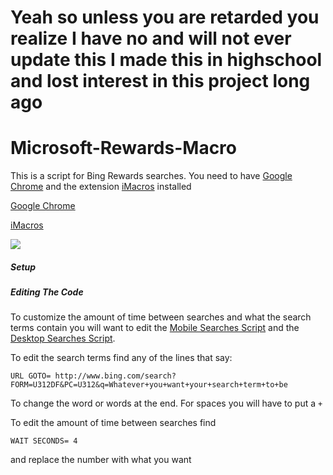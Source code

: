# Yeah so unless you are retarded you realize I have no and will not ever update this I made this in highschool and lost interest in this project long ago

# Microsoft-Rewards-Macro


This is a script for Bing Rewards searches. You need to have [Google Chrome](https://onedrive.live.com/download?cid=F0F86193D07177B0&resid=F0F86193D07177B0%214160&authkey=ADBIhYjgvXsMIR40) and the extension [iMacros](https://onedrive.live.com/download?cid=F0F86193D07177B0&resid=F0F86193D07177B0%214158&authkey=ANHtiBdVYcfyYlc) installed

[Google Chrome](https://onedrive.live.com/download?cid=F0F86193D07177B0&resid=F0F86193D07177B0%214160&authkey=ADBIhYjgvXsMIR4)


[iMacros](https://onedrive.live.com/download?cid=F0F86193D07177B0&resid=F0F86193D07177B0%214158&authkey=ANHtiBdVYcfyYlc)

[<img src="https://github.com/Darth4212/Img-Paste/blob/master/im.jpg?raw=true" align="center">](https://onedrive.live.com/download?cid=F0F86193D07177B0&resid=F0F86193D07177B0%214158&authkey=ANHtiBdVYcfyYlc)


##### Setup

##### Editing The Code

To customize the amount of time between searches and what the search terms contain you will want to edit the [Mobile Searches Script](https://github.com/Darth4212/Microsoft-Rewards-Auto-Search-Scripts/blob/master/Mobile%20Searches%20Script) and the [Desktop Searches Script](https://github.com/Darth4212/Microsoft-Rewards-Auto-Search-Scripts/blob/master/Desktop%20Search%20Script).

To edit the search terms find any of the lines that say: 

`URL GOTO= http://www.bing.com/search?FORM=U312DF&PC=U312&q=Whatever+you+want+your+search+term+to+be`

To change the word or words at the end. For spaces you will have to put a `+`

To edit the amount of time between searches find 

`WAIT SECONDS= 4` 

and replace the number with what you want
